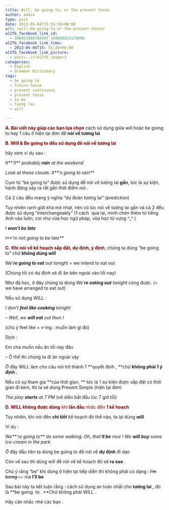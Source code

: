 ```yaml
---
title: Will, be going to, or the present tense
author: admin
type: post
date: 2013-05-04T15:55:18+00:00
url: /will-be-going-to-or-the-present-tense/
al2fb_facebook_link_id:
  - 100423586784297_169890923170896
al2fb_facebook_link_time:
  - 2013-05-04T15: 55:26+00:00
al2fb_facebook_link_picture:
  - post=..//?al2fb_image=1
categories:
  - English
  - Grammar Dictionary
tags:
  - be going to
  - future tense
  - present continuous
  - present tense
  - to be
  - tuong lai
  - will

---
```

**<span style="color: #800000;">A. Bài viết này giúp các bạn lựa chọn</span>** cách sử dụng giữa will hoặc be going to hay 1 câu ở hiện tại đơn để **nói về tương lai**

<span style="color: #800000;"><strong>B. Will & Be going to đều sử dụng để nói về tương lai</strong></span>

hãy xem ví dụ sau :

_It**&#8216;ll** probably **rain** at the weekend_

_Look at those clouds. It**&#8216;s going to rain**_

Cụm từ &#8220;be going to&#8221; được sử dụng để nói về tương lai **gần**, tức là sự kiện, hành động xảy ra rất gần thời điểm nói .

Cả 2 câu đều mang ý nghĩa &#8220;dự đoán tương lai&#8221; (prediction)

Tuy nhiên ranh giới khá mờ nhạt, nên có lúc nói về tương lai gần và cả 2 đều được sử dụng &#8220;interchangeably&#8221; (1 cách  qua lại, mình chèn thêm từ tiếng Anh vào luôn, coi như vừa học ngữ pháp, vừa học từ vựng ^_^ )

_I **won&#8217;t be late**_

_I**&#8216;m not going to be late**_

<span style="color: #800000;"><strong>C.</strong> <strong>Khi nói về kế hoạch sắp đặt, dự định, ý định</strong>,</span> chúng ta dùng &#8220;be going to&#8221; chứ **không dùng will**

_We&#8217;**re going to eat** out tonight_ = we intend to eat out

(Chúng tôi có dự định sẽ đi ăn bên ngoài vào tối nay)

Như đã học, ở đây chúng ta dùng _We&#8217;**re eating out** tonight_ cũng được. (= we have arranged to eat out)

Nếu sử dụng WILL :

_I don&#8217;t **feel like cooking** tonight_

_&#8211; Well, we **will eat** out then !_

(chú ý feel like + v-ing : muốn làm gì đó)

Dịch :

Em chả muốn nấu ăn tối nay đâu

&#8211; Ồ thế thì chúng ta đi ăn ngoài vậy

Ở đây WILL làm cho câu nói trở thành 1 **quyết định , **chứ **không phải 1 ý định .**

Nếu có sự tham gia **của thời gian, ** tức là 1 sự kiện được sắp đặt có thời gian đi kèm, thì ta sẽ dùng Present Simple (hiện tại đơn)

_The play **starts** at 7 PM_ (vở diễn bắt đầu lúc 7 giờ tối)

<span style="color: #800000;"><strong>D. WILL không được dùng</strong> khi <strong>lần đầu</strong> nhắc đến <strong>1 kế hoạch</strong></span>

Tuy nhiên, khi nói đến **chi tiết** kế hoạch đó thế nào, ta lại dùng **will**

Ví dụ :

_We**&#8216;re going to** do some walking. Oh, that&#8217;**ll be** nice ! We **will** **buy** some ice-cream in the park_

Ở đây đầu tiên ta dùng be going to để nói về **dự định** đi dạo

Còn về sau thì dùng will để nói về kế hoạch đó sẽ **ra sao** .

Chú ý rằng &#8220;be&#8221; khi dùng ở hiện tại tiếp diễn thì không phải có dạng : <del>I&#8217;m being &#8230; </del> mà **I&#8217;ll be**

Sau bài này ta kết luận rằng : cách sử dụng an toàn nhất cho **tương lai ,** đó là **be going  to . **Chứ không phải WILL .

Hãy cân nhắc nhé các bạn .
